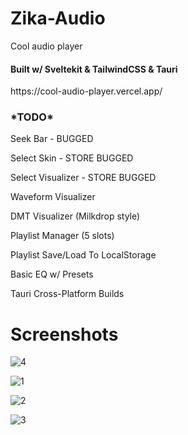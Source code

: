 # Zika-Audio
Cool audio player
<h4><b>Built w/ Sveltekit & TailwindCSS & Tauri</b></h4>
https://cool-audio-player.vercel.app/

<h3><strong>*TODO*</strong></h3>
<p>Seek Bar - BUGGED</p>
<p>Select Skin - STORE BUGGED</p>
<p>Select Visualizer - STORE BUGGED</p>
<p>Waveform Visualizer</p>
<p>DMT Visualizer (Milkdrop style)</p>
<p>Playlist Manager (5 slots)</p>
<p>Playlist Save/Load To LocalStorage</p>
<p>Basic EQ w/ Presets<p>
<p>Tauri Cross-Platform Builds</p>

# Screenshots
![4](https://github.com/billycvitak/Audio-Player/assets/145053822/ff0e2a93-fed6-4310-93f4-2179cbf5a923)

![1](https://github.com/billycvitak/Audio-Player/assets/145053822/2517d59f-c965-41a7-b69e-4cdffdaf8d6e)

![2](https://github.com/billycvitak/Audio-Player/assets/145053822/6d0a71da-490a-4168-b372-82a3dd3b79c0)

![3](https://github.com/billycvitak/Audio-Player/assets/145053822/29e1596b-cfd1-4175-9ed1-701fdcfaf99b)




